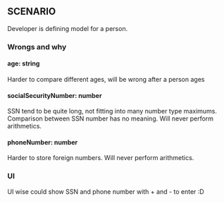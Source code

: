 ## SCENARIO

Developer is defining model for a person.

### Wrongs and why
#### age: string
Harder to compare different ages, will be wrong after a person ages

#### socialSecurityNumber: number
SSN tend to be quite long, not fitting into many number type maximums. Comparison between SSN number has no meaning. Will never perform arithmetics.

#### phoneNumber: number
Harder to store foreign numbers. Will never perform arithmetics.

### UI
UI wise could show SSN and phone number with + and - to enter :D
